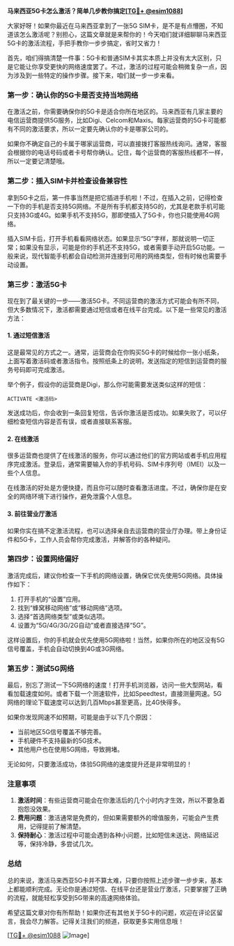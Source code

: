 **马来西亚5G卡怎么激活？简单几步教你搞定[[TG💪+ @esim1088](https://t.me/s/esim1088)]**

大家好呀！如果你最近在马来西亚拿到了一张5G SIM卡，是不是有点懵圈，不知道该怎么激活呢？别担心，这篇文章就是来帮你的！今天咱们就详细聊聊马来西亚5G卡的激活流程，手把手教你一步步搞定，省时又省力！

首先，咱们得搞清楚一件事：5G卡和普通SIM卡其实本质上并没有太大区别，只是它能让你享受更快的网络速度罢了。不过，激活的过程可能会稍微复杂一点，因为涉及到一些特定的操作步骤。接下来，咱们就一步一步来看。

### **第一步：确认你的5G卡是否支持当地网络**
在激活之前，你需要确保你的5G卡是适合你所在地区的。马来西亚有几家主要的电信运营商提供5G服务，比如Digi、Celcom和Maxis。每家运营商的5G卡可能都有不同的激活要求，所以一定要先确认你的卡是哪家公司的。

如果你不确定自己的卡属于哪家运营商，可以直接拨打客服热线询问。通常，客服会根据你的电话号码或者卡号帮你确认。记住，每个运营商的客服热线都不一样，所以一定要记清楚哦。

### **第二步：插入SIM卡并检查设备兼容性**
拿到5G卡之后，第一件事当然是把它插进手机啦！不过，在插入之前，记得检查一下你的手机是否支持5G网络。不是所有手机都支持5G的，尤其是老款手机可能只支持3G或4G。如果手机不支持5G，那即使插入了5G卡，你也只能使用4G网络。

插入SIM卡后，打开手机看看网络状态。如果显示“5G”字样，那就说明一切正常；如果没有显示，可能是你的手机还不支持5G，或者需要手动开启5G功能。一般来说，现代智能手机都会自动检测并连接到可用的网络类型，但有时候也需要手动设置。

### **第三步：激活5G卡**
现在到了最关键的一步——激活5G卡。不同运营商的激活方式可能会有所不同，但大多数情况下，激活都需要通过短信或者在线平台完成。以下是一些常见的激活方法：

#### **1. 通过短信激活**
这是最常见的方式之一。通常，运营商会在你购买5G卡的时候给你一张小纸条，上面写着激活码或者激活指令。按照纸条上的说明，发送指定的短信到运营商的服务号码即可完成激活。

举个例子，假设你的运营商是Digi，那么你可能需要发送类似这样的短信：
```
ACTIVATE <激活码>
```
发送成功后，你会收到一条回复短信，告诉你激活是否成功。如果失败了，可以仔细检查短信内容是否有误，或者直接联系客服。

#### **2. 在线激活**
很多运营商也提供了在线激活的服务，你可以通过他们的官方网站或者手机应用程序完成激活。登录后，通常需要输入你的手机号码、SIM卡序列号（IMEI）以及一些个人信息。

在线激活的好处是方便快捷，而且你可以随时查看激活进度。不过，确保你是在安全的网络环境下进行操作，避免泄露个人信息。

#### **3. 前往营业厅激活**
如果你实在搞不定激活流程，也可以选择亲自去运营商的营业厅办理。带上身份证件和5G卡，工作人员会帮你完成激活，并解答你的各种疑问。

### **第四步：设置网络偏好**
激活完成后，建议你检查一下手机的网络设置，确保它优先使用5G网络。具体操作如下：

1. 打开手机的“设置”应用。
2. 找到“蜂窝移动网络”或“移动网络”选项。
3. 选择“首选网络类型”或类似选项。
4. 设置为“5G/4G/3G/2G自动”或者直接选择“5G”。

这样设置后，你的手机就会优先使用5G网络啦！当然，如果你所在的地区没有5G信号覆盖，手机会自动切换到4G或3G网络。

### **第五步：测试5G网络**
最后，别忘了测试一下5G网络的速度！打开手机浏览器，访问一些大型网站，看看加载速度如何。或者下载一个测速软件，比如Speedtest，直接测量网速。5G网络的理论下载速度可以达到几百Mbps甚至更高，比4G快得多。

如果你发现网速不如预期，可能是由于以下几个原因：
- 当前地区5G信号覆盖不够完善。
- 手机硬件不支持最新的5G技术。
- 其他用户也在使用5G网络，导致拥堵。

无论如何，只要激活成功，体验5G网络的速度提升还是非常明显的！

### **注意事项**
1. **激活时间**：有些运营商可能会在你激活后的几个小时内才生效，所以不要急着抱怨没效果。
2. **费用问题**：激活通常是免费的，但如果需要额外的增值服务，可能会产生费用，记得提前了解清楚。
3. **保持耐心**：激活过程中可能会遇到各种小问题，比如短信未送达、网络延迟等，保持冷静，多尝试几次。

### **总结**
总的来说，激活马来西亚5G卡并不算太难，只要你按照上述步骤一步步来，基本上都能顺利完成。无论你是通过短信、在线平台还是营业厅激活，只要掌握了正确的流程，就能轻松享受到5G带来的高速网络体验。

希望这篇文章对你有所帮助！如果你还有其他关于5G卡的问题，欢迎在评论区留言，我会尽力解答。记得关注我们的频道，获取更多实用信息哦！

[[TG💪+ @esim1088](https://t.me/s/esim1088) ![Image](https://i.postimg.cc/4NQfJmqS/Snipaste-2025-05-13-00-14-12.png)]